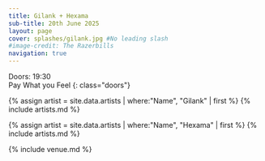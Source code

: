 ```yaml
---
title: Gilank + Hexama
sub-title: 20th June 2025
layout: page
cover: splashes/gilank.jpg #No leading slash
#image-credit: The Razerbills
navigation: true
---
```


Doors: 19:30 <br>Pay What you Feel
{: class="doors"}

{% assign artist = site.data.artists | where:"Name", "Gilank" | first %} 
{% include artists.md %}

{% assign artist = site.data.artists | where:"Name", "Hexama" | first %}
{% include artists.md %}

{% include venue.md %}